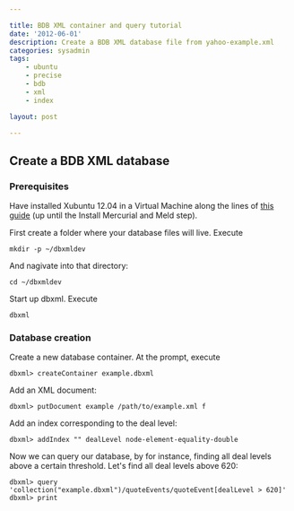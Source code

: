 ```yaml
---

title: BDB XML container and query tutorial
date: '2012-06-01'
description: Create a BDB XML database file from yahoo-example.xml
categories: sysadmin
tags: 
    - ubuntu
    - precise
    - bdb
    - xml
    - index

layout: post

---
```


Create a BDB XML database
----------------

### Prerequisites

Have installed Xubuntu 12.04 in a Virtual Machine along the lines of [this guide](http://dpollini.ruhoh.com/installation/guided-installation-of-a-xubuntu-virtual-machine-for-developers/) (up until the Install Mercurial and Meld step).

First create a folder where your database files will live. Execute

	mkdir -p ~/dbxmldev

And nagivate into that directory:

	cd ~/dbxmldev

Start up dbxml. Execute

	dbxml

### Database creation

Create a new database container. At the prompt, execute

	dbxml> createContainer example.dbxml

Add an XML document:

	dbxml> putDocument example /path/to/example.xml f

Add an index corresponding to the deal level:

	dbxml> addIndex "" dealLevel node-element-equality-double

Now we can query our database, by for instance, finding all deal levels above a certain threshold. Let's find all deal levels above 620:

	dbxml> query 'collection("example.dbxml")/quoteEvents/quoteEvent[dealLevel > 620]'
	dbxml> print
